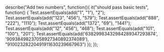 describe("Add two numbers", function(){
  it("should pass basic tests", function() {
    Test.assertEquals(add("1", "1"), "2");
    Test.assertEquals(add("123", "456"), "579");
    Test.assertEquals(add("888", "222"), "1110");
    Test.assertEquals(add("1372", "69"), "1441");
    Test.assertEquals(add("12", "456"), "468");
    Test.assertEquals(add("101", "100"), "201");
    Test.assertEquals(add('63829983432984289347293874', '90938498237058927340892374089'), "91002328220491911630239667963")
  });
});
